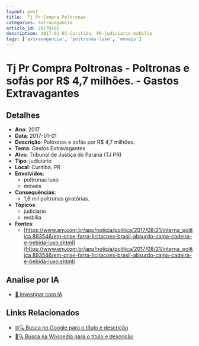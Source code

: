 ```yaml
---
layout: post
title:  Tj Pr Compra Poltronas
categories: extravagancia
article_id: 20170101
description: 2017-01-01-Curitiba, PR-judiciario-mobilia
tags: ['extravagancia', 'poltronas-luxo', 'moveis']
---
```


# Tj Pr Compra Poltronas - Poltronas e sofás por R$ 4,7 milhões. - Gastos Extravagantes

## Detalhes
- **Ano**: 2017
- **Data**: 2017-01-01
- **Descrição**: Poltronas e sofás por R$ 4,7 milhões.
- **Tema**: Gastos Extravagantes
- **Alvo**: Tribunal de Justiça do Paraná (TJ PR)
- **Tipo**: judiciario
- **Local**: Curitiba, PR
- **Envolvidos**:
  - poltronas luxo
  - móveis
- **Consequências**:
  - 1,6 mil poltronas giratórias.
- **Tópicos**:
  - judiciario
  - mobilia
- **Fontes**:
  - [https://www.em.com.br/app/noticia/politica/2017/08/21/interna_politica,893546/em-crise-farra-licitacoes-brasil-absurdo-cama-cadeira-e-bebida-luxo.shtml](https://www.em.com.br/app/noticia/politica/2017/08/21/interna_politica,893546/em-crise-farra-licitacoes-brasil-absurdo-cama-cadeira-e-bebida-luxo.shtml)

## Analise por IA
- [🤖 Investigar com IA](https://www.perplexity.ai/search?q=%22gastos%20estravagantes%20departamento%20p%C3%BAblico%20Brasil%22%20Tj%20Pr%20Compra%20Poltronas%20Poltronas%20e%20sof%C3%A1s%20por%20R%24%204%2C7%20milh%C3%B5es.%20Curitiba%2C%20PR%202017-01-01)

## Links Relacionados
- [🌐🔍 Busca no Google para o título e descrição](https://www.google.com/search?q=%22gastos%20estravagantes%20departamento%20p%C3%BAblico%20Brasil%22%20Tj%20Pr%20Compra%20Poltronas%20Poltronas%20e%20sof%C3%A1s%20por%20R%24%204%2C7%20milh%C3%B5es.%20Curitiba%2C%20PR%202017-01-01)
- [📖🔍 Busca na Wikipedia para o título e descrição](https://pt.wikipedia.org/w/index.php?search=%22gastos%20estravagantes%20departamento%20p%C3%BAblico%20Brasil%22%20Tj%20Pr%20Compra%20Poltronas%20Poltronas%20e%20sof%C3%A1s%20por%20R%24%204%2C7%20milh%C3%B5es.%20Curitiba%2C%20PR%202017-01-01)

